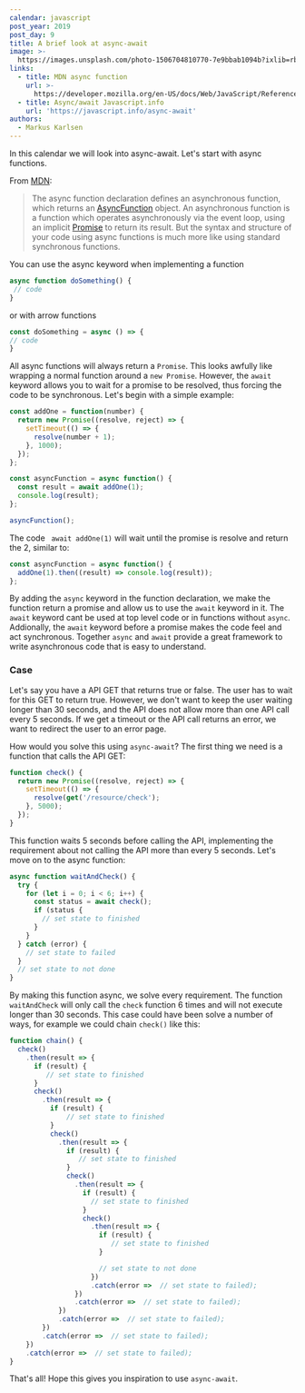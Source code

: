 ```yaml
---
calendar: javascript
post_year: 2019
post_day: 9
title: A brief look at async-await
image: >-
  https://images.unsplash.com/photo-1506704810770-7e9bbab1094b?ixlib=rb-1.2.1&auto=format&fit=crop&w=1500&q=80
links:
  - title: MDN async function
    url: >-
      https://developer.mozilla.org/en-US/docs/Web/JavaScript/Reference/Statements/async_function
  - title: Async/await Javascript.info
    url: 'https://javascript.info/async-await'
authors:
  - Markus Karlsen
---
```

In this calendar we will look into async-await. Let's start with async functions.

From [MDN](https://developer.mozilla.org/en-US/docs/Web/JavaScript/Reference/Statements/async_function):

 > The async function declaration defines an asynchronous function, which returns an [AsyncFunction](https://developer.mozilla.org/en-US/docs/Web/JavaScript/Reference/Global_Objects/AsyncFunction) object. An asynchronous function is a function which operates asynchronously via the event loop, using an implicit [Promise](https://developer.mozilla.org/en-US/docs/Web/JavaScript/Reference/Global_Objects/Promise) to return its result. But the syntax and structure of your code using async functions is much more like using standard synchronous functions.


You can use the async keyword when implementing a function
```js
async function doSomething() {
 // code
}
```

or with arrow functions

```js
const doSomething = async () => {
// code
}
```

All async functions will always return a ```Promise```. This looks awfully like wrapping a normal function around a ```new Promise```. However, the ```await``` keyword allows you to wait for a promise to be resolved, thus forcing the code to be synchronous. Let's begin with a simple example:
```js
const addOne = function(number) {
  return new Promise((resolve, reject) => {
    setTimeout(() => {
      resolve(number + 1);
    }, 1000);
  });
};

const asyncFunction = async function() {
  const result = await addOne(1);
  console.log(result);
};

asyncFunction();
```
The code ``` await addOne(1)``` will wait until the promise is resolve and return the 2, similar to:

```js
const asyncFunction = async function() {
  addOne(1).then((result) => console.log(result));
};
```

By adding the ```async``` keyword in the function declaration, we make the function return a promise and allow us to use the ```await``` keyword in it. The ```await``` keyword cant be used at top level code or in functions without ```async```. Addionally, the ```await``` keyword before a promise makes the code feel and act synchronous. Together ```async``` and ```await``` provide a great framework to write asynchronous code that is easy to understand. 

### Case
Let's say you have a API GET that returns true or false. The user has to wait for this GET to return true. However, we don't want to keep the user waiting longer than 30 seconds, and the API does not allow more than one API call every 5 seconds. If we get a timeout or the API call returns an error, we want to redirect the user to an error page.

How would you solve this using ```async-await```? The first thing we need is a function that calls the API GET:

```js
function check() {
  return new Promise((resolve, reject) => {
    setTimeout(() => {
      resolve(get('/resource/check');
    }, 5000);
  });
}

```

This function waits 5 seconds before calling the API, implementing the requirement about not calling the API more than every 5 seconds. Let's move on to the async function:

```js
async function waitAndCheck() {
  try {
    for (let i = 0; i < 6; i++) {
      const status = await check();
      if (status {
        // set state to finished
      }
    }
  } catch (error) {
    // set state to failed
  }
  // set state to not done
}

```
By making this function async, we solve every requirement. The function ```waitAndCheck``` will only call the ```check``` function 6 times and will not execute longer than 30 seconds. This case could have been solve a number of ways, for example we could chain ```check()``` like this:

```js
function chain() {
  check()
    .then(result => {
      if (result) {
         // set state to finished
      }
      check()
        .then(result => {
          if (result) {
              // set state to finished
          }
          check()
            .then(result => {
              if (result) {
                 // set state to finished
              }
              check()
                .then(result => {
                  if (result) {
                    // set state to finished
                  }
                  check()
                    .then(result => {
                      if (result) {
                         // set state to finished
                      }

                      // set state to not done
                    })
                    .catch(error =>  // set state to failed);
                })
                .catch(error =>  // set state to failed);
            })
            .catch(error =>  // set state to failed);
        })
        .catch(error =>  // set state to failed);
    })
    .catch(error =>  // set state to failed);
}
```

That's all! Hope this gives you inspiration to use ```async-await```.

